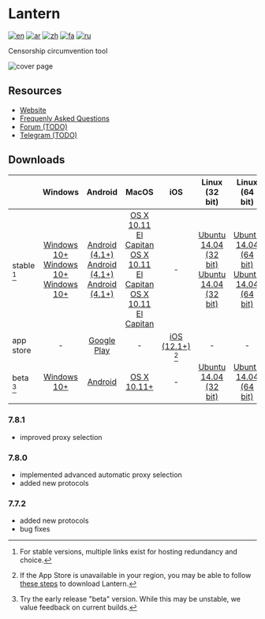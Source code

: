 # Lantern
[![en](https://img.shields.io/badge/lang-en-red.svg)](README.md)
[![ar](https://img.shields.io/badge/lang-ar-orange.svg)](README.ar.md)
[![zh](https://img.shields.io/badge/lang-zh-yellow.svg)](README.zh.md)
[![fa](https://img.shields.io/badge/lang-fa-green.svg)](README.fa.md)
[![ru](https://img.shields.io/badge/lang-ru-blue.svg)](README.ru.md)

Censorship circumvention tool

![cover page](cover_page.png)

## Resources
- [Website](https://lantern.io)
- [Frequenly Asked Questions](https://lantern.io/faq)
- [Forum (TODO)](#)
- [Telegram (TODO)](#)

## Downloads
|              | Windows | Android | MacOS | iOS   | Linux (32 bit) | Linux (64 bit)
| :---         | :---:   | :---:   | :---: | :---: | :---:          | :---:
| stable [^choices]      | [Windows 10+](https://gitlab.com/getlantern/lantern-binaries-mirror/-/raw/master/lantern-installer.exe) <br> [Windows 10+](https://github.com/getlantern/lantern-binaries/raw/main/lantern-installer.exe) <br> [Windows 10+](https://s3.amazonaws.com/lantern/lantern-installer.exe) | [Android (4.1+)](https://gitlab.com/getlantern/lantern-binaries-mirror/-/raw/master/lantern-installer.apk) <br> [Android (4.1+)](https://s3.amazonaws.com/lantern/lantern-installer.apk) <br> [Android (4.1+)](https://github.com/getlantern/lantern-binaries/raw/main/lantern-installer.apk) | [OS X 10.11 El Capitan](https://gitlab.com/getlantern/lantern-binaries-mirror/-/raw/master/lantern-installer.dmg) <br> [OS X 10.11 El Capitan](https://github.com/getlantern/lantern-binaries/raw/main/lantern-installer.dmg) <br> [OS X 10.11 El Capitan](https://s3.amazonaws.com/lantern/lantern-installer.dmg) | \- | [Ubuntu 14.04 (32 bit)](https://github.com/getlantern/lantern-binaries/raw/main/lantern-installer-32-bit.deb) <br> [Ubuntu 14.04 (32 bit)](https://s3.amazonaws.com/lantern/lantern-installer-32-bit.deb) | [Ubuntu 14.04 (64 bit)](https://github.com/getlantern/lantern-binaries/raw/main/lantern-installer-64-bit.deb) <br> [Ubuntu 14.04 (64 bit)](https://s3.amazonaws.com/lantern/lantern-installer-64-bit.deb) |
| app store    |  \-     | [Google Play](https://play.google.com/store/apps/details?id=org.getlantern.lantern) | \- | [iOS (12.1+)](https://apps.apple.com/app/id1457872372?l=zh_cn) [^ios] | \- | \- |
| beta [^beta] | [Windows 10+](https://github.com/getlantern/lantern-binaries/raw/main/lantern-installer-preview.exe) | [Android](https://github.com/getlantern/lantern-binaries/raw/main/lantern-installer-preview.apk) | [OS X 10.11+](https://github.com/getlantern/lantern-binaries/raw/main/lantern-installer-preview.dmg) | \- | [Ubuntu 14.04 (32 bit)](https://github.com/getlantern/lantern-binaries/raw/main/lantern-installer-preview-32-bit.deb) | [Ubuntu 14.04 (64 bit)](https://github.com/getlantern/lantern-binaries/raw/main/lantern-installer-preview-64-bit.deb)

[^choices]: For stable versions, multiple links exist for hosting redundancy and choice.
[^beta]: Try the early release "beta" version. While this may be unstable, we value feedback on current builds.
[^ios]: If the App Store is unavailable in your region, you may be able to follow [these steps](https://lantern.io/faq#use-2) to download Lantern.

### 7.8.1
  - improved proxy selection

### 7.8.0
  - implemented advanced automatic proxy selection
  - added new protocols

### 7.7.2
  - added new protocols
  - bug fixes
